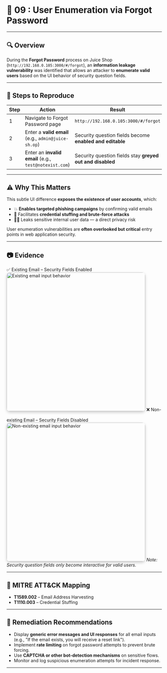 
# 🚩 09 : User Enumeration via Forgot Password

---

## 🔍 Overview

During the **Forgot Password** process on Juice Shop (`http://192.168.0.105:3000/#/forgot`), an **information leakage vulnerability** was identified that allows an attacker to **enumerate valid users** based on the UI behavior of security question fields.

---

## 🎯 Steps to Reproduce

| Step | Action                                                 | Result                                                    |
| ---- | ------------------------------------------------------ | --------------------------------------------------------- |
| 1    | Navigate to Forgot Password page                       | `http://192.168.0.105:3000/#/forgot`                      |
| 2    | Enter a **valid email** (e.g., `admin@juice-sh.op`)    | Security question fields become **enabled and editable**  |
| 3    | Enter an **invalid email** (e.g., `test@notexist.com`) | Security question fields stay **greyed out and disabled** |

---

## ⚠️ Why This Matters

This subtle UI difference **exposes the existence of user accounts**, which:

* 💥 **Enables targeted phishing campaigns** by confirming valid emails
* 🔐 Facilitates **credential stuffing and brute-force attacks**
* 🕵️‍♂️ Leaks sensitive internal user data — a direct privacy risk

User enumeration vulnerabilities are **often overlooked but critical** entry points in web application security.

---

## 📷 Evidence
✅ Existing Email – Security Fields Enabled
<img src="../screenshots/existing-email.png" alt="Existing email input behavior" width="450" style="border-radius: 10px; box-shadow: 0 4px 10px rgba(0,0,0,0.2); margin-bottom: 20px;" />
❌ Non-existing Email – Security Fields Disabled
<img src="../screenshots/non-existing-email.png" alt="Non-existing email input behavior" width="450" style="border-radius: 10px; box-shadow: 0 4px 10px rgba(0,0,0,0.2);" />
*Note: Security question fields only become interactive for valid users.*

---

## 🧠 MITRE ATT\&CK Mapping

* **T1589.002** – Email Address Harvesting
* **T1110.003** – Credential Stuffing

---

## 🔧 Remediation Recommendations

* Display **generic error messages and UI responses** for all email inputs (e.g., "If the email exists, you will receive a reset link").
* Implement **rate limiting** on forgot password attempts to prevent brute forcing.
* Use **CAPTCHA or other bot-detection mechanisms** on sensitive flows.
* Monitor and log suspicious enumeration attempts for incident response.

---

